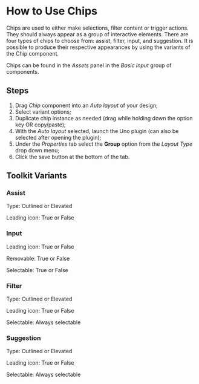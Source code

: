 # How to Use Chips

Chips are used to either make selections, filter content or trigger actions. They should always appear as a group of interactive elements. There are four types of chips to choose from: assist, filter, input, and suggestion. It is possible to produce their respective appearances by using the variants of the Chip component.

Chips can be found in the *Assets* panel in the *Basic Input* group of components.

## Steps

1. Drag *Chip* component into an *Auto layout* of your design;
2. Select variant options;
3. Duplicate chip instance as needed (drag while holding down the option key OR copy/paste);
4. With the *Auto layout* selected, launch the Uno plugin (can also be selected after opening the plugin);
6. Under the *Properties* tab select the **Group** option from the *Layout Type* drop down menu;
7. Click the save button at the bottom of the tab.

## Toolkit Variants

### Assist

Type: Outlined or Elevated

Leading icon: True or False

### Input

Leading icon: True or False

Removable: True or False

Selectable: True or False

### Filter

Type: Outlined or Elevated

Leading icon: True or False

Selectable: Always selectable

### Suggestion

Type: Outlined or Elevated

Leading icon: True or False

Selectable: Always selectable
